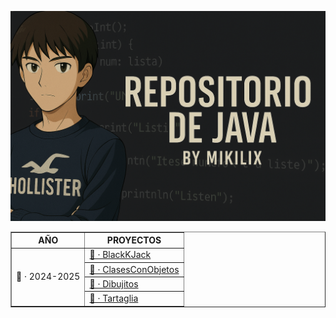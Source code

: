 ![Mikilix JAVA Banner](https://github.com/Mikilix2006/JAVA/blob/main/assets/BannerJava.png)

<table border="solid 15px" align="center">
    <tr>
        <th>AÑO</th>
        <th>PROYECTOS</th>
    </tr>
    <tr>
        <td rowspan=4>📂 · 2024-2025</td>
        <td><a href="https://github.com/Mikilix2006/JAVA/tree/main/2024-2025/Proyecto1">📎 · BlackKJack</a></td>
    </tr>
    <tr>
        <td><a href="https://github.com/Mikilix2006/JAVA/tree/main/2024-2025/ClasesConObjetos">📎 · ClasesConObjetos</a></td>
    </tr>
    <tr>
        <td><a href="https://github.com/Mikilix2006/JAVA/tree/main/2024-2025/Dibujitos">📎 · Dibujitos</a></td>
    </tr>
    <tr>
        <td><a href="https://github.com/Mikilix2006/JAVA/tree/main/2024-2025/tartaglia">📎 · Tartaglia</a></td>
    </tr>
</table>
